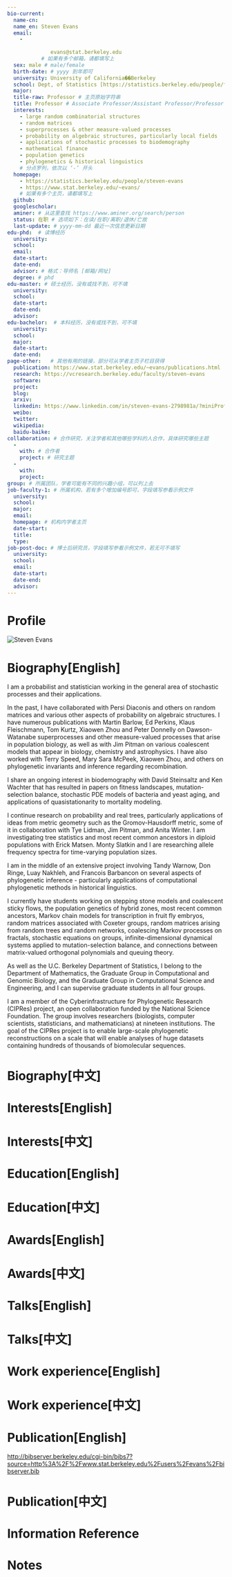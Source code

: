 ```yaml
---
bio-current:
  name-cn: 
  name_en: Steven Evans
  email: 
    - 
    
              evans@stat.berkeley.edu
           # 如果有多个邮箱，请都填写上
  sex: male # male/female
  birth-date: # yyyy 到年即可
  university: University of California��Berkeley 
  school: Dept, of Statistics [https://statistics.berkeley.edu/people/faculty] # 格式：学院名称[学院官网链接]
  major: 
  title-raw: Professor # 主页原始字符串
  title: Professor # Associate Professor/Assistant Professor/Professor
  interests: 
    - large random combinatorial structures
    - random matrices
    - superprocesses & other measure-valued processes
    - probability on algebraic structures, particularly local fields
    - applications of stochastic processes to biodemography
    - mathematical finance
    - population genetics
    - phylogenetics & historical linguistics
    # 分点罗列，依次以 ‘-’ 开头
  homepage: 
    - https://statistics.berkeley.edu/people/steven-evans
    - https://www.stat.berkeley.edu/~evans/
    # 如果有多个主页，请都填写上
  github: 
  googlescholar:  
  aminer: # 从这里查找 https://www.aminer.org/search/person
  status: 在职 # 选项如下：在读/在职/离职/退休/亡故
  last-update: # yyyy-mm-dd 最近一次信息更新日期
edu-phd:  # 读博经历
  university: 
  school: 
  email: 
  date-start: 
  date-end: 
  advisor: # 格式：导师名 [邮箱/网址]
  degree: # phd
edu-master: # 硕士经历，没有或找不到，可不填
  university: 
  school: 
  date-start: 
  date-end: 
  advisor:
edu-bachelor:  # 本科经历，没有或找不到，可不填
  university: 
  school: 
  major: 
  date-start: 
  date-end: 
page-other:   # 其他有用的链接，部分可从学者主页子栏目获得
  publication: https://www.stat.berkeley.edu/~evans/publications.html
  research: https://vcresearch.berkeley.edu/faculty/steven-evans
  software: 
  project: 
  blog: 
  arxiv: 
  linkedin: https://www.linkedin.com/in/steven-evans-2798981a/?miniProfileUrn=urn%3Ali%3Afs_miniProfile%3AACoAAAQL0H0BgHIFt-qDjTo56YKZSjywQ4P7hCY
  weibo:
  twitter:
  wikipedia:
  baidu-baike:
collaboration: # 合作研究，关注学者和其他哪些学科的人合作，具体研究哪些主题
  - 
    with: # 合作者
    project: # 研究主题
  - 
    with: 
    project: 
group: # 所属团队，学者可能有不同的兴趣小组，可以列上去
job-faculty-1: # 所属机构，若有多个增加编号即可，字段填写参看示例文件
  university: 
  school: 
  major: 
  email: 
  homepage: # 机构内学者主页
  date-start: 
  title: 
  type: 
job-post-doc: # 博士后研究员，字段填写参看示例文件，若无可不填写
  university: 
  school: 
  email: 
  date-start: 
  date-end: 
  advisor: 
---
```


# Profile

![Steven Evans](https://statistics.berkeley.edu/sites/default/files/styles/crop_person/public/faculty/steve%20evans.png?h=8ef68926&itok=PTmWqPZw)

# Biography[English]

I am a probabilist and statistician working in the general area of stochastic processes and their applications.

 

In the past, I have collaborated with Persi Diaconis and others on random matrices and various other aspects of probability on algebraic structures. I have numerous publications with Martin Barlow, Ed Perkins, Klaus Fleischmann, Tom Kurtz, Xiaowen Zhou and Peter Donnelly on Dawson-Watanabe superprocesses and other measure-valued processes that arise in population biology, as well as with Jim Pitman on various coalescent models that appear in biology, chemistry and astrophysics. I have also worked with Terry Speed, Mary Sara McPeek, Xiaowen Zhou, and others on phylogenetic invariants and inference regarding recombination.

 

I share an ongoing interest in biodemography with David Steinsaltz and Ken Wachter that has resulted in papers on fitness landscapes, mutation-selection balance, stochastic PDE models of bacteria and yeast aging, and applications of quasistationarity to mortality modeling.

 

I continue research on probability and real trees, particularly applications of ideas from metric geometry such as the Gromov-Hausdorff metric, some of it in collaboration with Tye Lidman, Jim Pitman, and Anita Winter. I am investigating tree statistics and most recent common ancestors in diploid populations with Erick Matsen. Monty Slatkin and I are researching allele frequency spectra for time-varying population sizes.

 

I am in the middle of an extensive project involving Tandy Warnow, Don Ringe, Luay Nakhleh, and Francois Barbancon on several aspects of phylogenetic inference - particularly applications of computational phylogenetic methods in historical linguistics.

 

I currently have students working on stepping stone models and coalescent sticky flows, the population genetics of hybrid zones, most recent common ancestors, Markov chain models for transcription in fruit fly embryos, random matrices associated with Coxeter groups, random matrices arising from random trees and random networks, coalescing Markov processes on fractals, stochastic equations on groups, infinite-dimensional dynamical systems applied to mutation-selection balance, and connections between matrix-valued orthogonal polynomials and queuing theory.

 

As well as the U.C. Berkeley Department of Statistics, I belong to the Department of Mathematics, the Graduate Group in Computational and Genomic Biology, and the Graduate Group in Computational Science and Engineering, and I can supervise graduate students in all four groups.

 

I am a member of the Cyberinfrastructure for Phylogenetic Research (CIPRes) project, an open collaboration funded by the National Science Foundation. The group involves researchers (biologists, computer scientists, statisticians, and mathematicians) at nineteen institutions. The goal of the CIPRes project is to enable large-scale phylogenetic reconstructions on a scale that will enable analyses of huge datasets containing hundreds of thousands of biomolecular sequences.

# Biography[中文]

# Interests[English]

# Interests[中文]

# Education[English]

# Education[中文]

# Awards[English]

# Awards[中文]

# Talks[English]

# Talks[中文]

# Work experience[English]

# Work experience[中文]

# Publication[English]

http://bibserver.berkeley.edu/cgi-bin/bibs7?source=http%3A%2F%2Fwww.stat.berkeley.edu%2Fusers%2Fevans%2Fbibserver.bib

# Publication[中文]

# Information Reference

# Notes